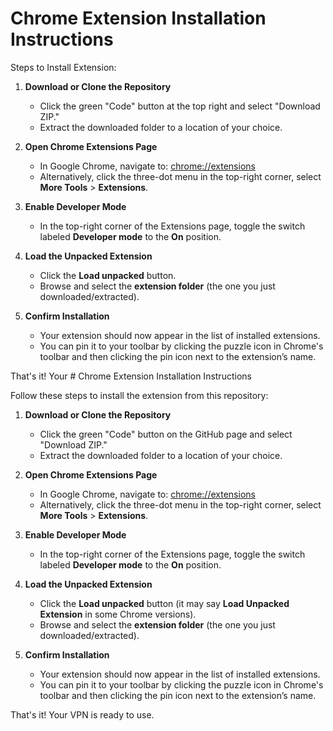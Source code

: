 # Chrome Extension Installation Instructions

Steps to Install Extension:

1. **Download or Clone the Repository**
   - Click the green "Code" button at the top right and select "Download ZIP."
   - Extract the downloaded folder to a location of your choice.

2. **Open Chrome Extensions Page**
   - In Google Chrome, navigate to: [chrome://extensions](chrome://extensions)
   - Alternatively, click the three-dot menu in the top-right corner, select **More Tools** > **Extensions**.

3. **Enable Developer Mode**
   - In the top-right corner of the Extensions page, toggle the switch labeled **Developer mode** to the **On** position.

4. **Load the Unpacked Extension**
   - Click the **Load unpacked** button.
   - Browse and select the **extension folder** (the one you just downloaded/extracted).

5. **Confirm Installation**
   - Your extension should now appear in the list of installed extensions.
   - You can pin it to your toolbar by clicking the puzzle icon in Chrome's toolbar and then clicking the pin icon next to the extension’s name.

That's it! Your # Chrome Extension Installation Instructions

Follow these steps to install the extension from this repository:

1. **Download or Clone the Repository**
   - Click the green "Code" button on the GitHub page and select "Download ZIP."
   - Extract the downloaded folder to a location of your choice.

2. **Open Chrome Extensions Page**
   - In Google Chrome, navigate to: [chrome://extensions](chrome://extensions)
   - Alternatively, click the three-dot menu in the top-right corner, select **More Tools** > **Extensions**.

3. **Enable Developer Mode**
   - In the top-right corner of the Extensions page, toggle the switch labeled **Developer mode** to the **On** position.

4. **Load the Unpacked Extension**
   - Click the **Load unpacked** button (it may say **Load Unpacked Extension** in some Chrome versions).
   - Browse and select the **extension folder** (the one you just downloaded/extracted).

5. **Confirm Installation**
   - Your extension should now appear in the list of installed extensions.
   - You can pin it to your toolbar by clicking the puzzle icon in Chrome's toolbar and then clicking the pin icon next to the extension’s name.

That's it! Your VPN is ready to use.
